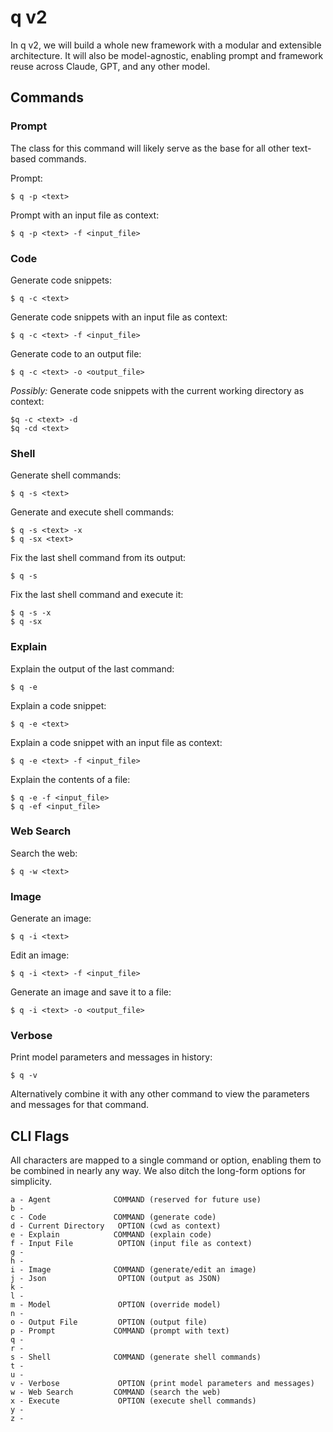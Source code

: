 # q v2

In q v2, we will build a whole new framework with a modular and extensible architecture. It will also be model-agnostic, enabling prompt and framework reuse across Claude, GPT, and any other model.

## Commands

### Prompt

The class for this command will likely serve as the base for all other text-based commands.

Prompt:
```
$ q -p <text>
```

Prompt with an input file as context:
```
$ q -p <text> -f <input_file>
```

### Code

Generate code snippets:
```
$ q -c <text>
```

Generate code snippets with an input file as context:
```
$ q -c <text> -f <input_file>
```

Generate code to an output file:
```
$ q -c <text> -o <output_file>
```

*Possibly:* Generate code snippets with the current working directory as context:
```
$q -c <text> -d
$q -cd <text>
```

### Shell

Generate shell commands:
```
$ q -s <text>
```

Generate and execute shell commands:
```
$ q -s <text> -x
$ q -sx <text>
```

Fix the last shell command from its output:
```
$ q -s
```

Fix the last shell command and execute it:
```
$ q -s -x
$ q -sx
```

### Explain

Explain the output of the last command:
```
$ q -e
```

Explain a code snippet:
```
$ q -e <text>
```

Explain a code snippet with an input file as context:
```
$ q -e <text> -f <input_file>
```

Explain the contents of a file:
```
$ q -e -f <input_file>
$ q -ef <input_file>
```

### Web Search

Search the web:
```
$ q -w <text>
```

### Image

Generate an image:
```
$ q -i <text>
```

Edit an image:
```
$ q -i <text> -f <input_file>
```

Generate an image and save it to a file:
```
$ q -i <text> -o <output_file>
```

### Verbose

Print model parameters and messages in history:
```
$ q -v
```

Alternatively combine it with any other command to view the parameters and messages for that command.


## CLI Flags

All characters are mapped to a single command or option, enabling them to be combined in nearly any way. We also ditch the long-form options for simplicity.

```
a - Agent              COMMAND (reserved for future use)
b -
c - Code               COMMAND (generate code)
d - Current Directory   OPTION (cwd as context)
e - Explain            COMMAND (explain code)
f - Input File          OPTION (input file as context)
g -
h -
i - Image              COMMAND (generate/edit an image)
j - Json                OPTION (output as JSON)
k -
l -
m - Model               OPTION (override model)
n -
o - Output File         OPTION (output file)
p - Prompt             COMMAND (prompt with text)
q -
r -
s - Shell              COMMAND (generate shell commands)
t -
u -
v - Verbose             OPTION (print model parameters and messages)
w - Web Search         COMMAND (search the web)
x - Execute             OPTION (execute shell commands)
y -
z -
```
